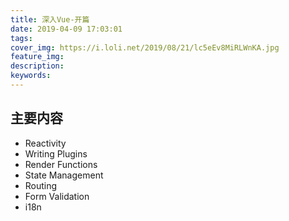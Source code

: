 ```yaml
---
title: 深入Vue-开篇
date: 2019-04-09 17:03:01
tags:
cover_img: https://i.loli.net/2019/08/21/lc5eEv8MiRLWnKA.jpg
feature_img:
description:
keywords:
---
```


## 主要内容

- Reactivity
- Writing Plugins
- Render Functions
- State Management
- Routing
- Form Validation
- i18n
